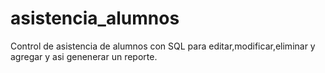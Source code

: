 # asistencia_alumnos
Control de asistencia de alumnos con SQL para editar,modificar,eliminar y agregar y asi genenerar un reporte.
